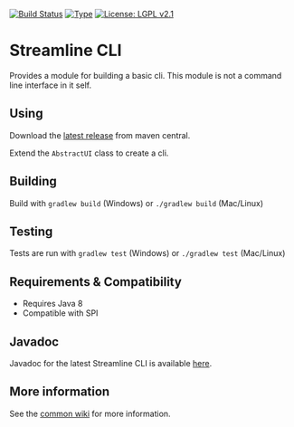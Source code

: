 [![Build Status](https://travis-ci.org/brailleapps/streamline-cli.svg?branch=master)](https://travis-ci.org/brailleapps/streamline-cli)
[![Type](https://img.shields.io/badge/type-library_bundle-blue.svg)](https://github.com/brailleapps/wiki/wiki/Types)
[![License: LGPL v2.1](https://img.shields.io/badge/License-LGPL%20v2%2E1%20%28or%20later%29-blue.svg)](https://www.gnu.org/licenses/lgpl-2.1)

# Streamline CLI #
Provides a module for building a basic cli. This module is not a command line interface in it self.

## Using ##
Download the [latest release](http://search.maven.org/#search%7Cga%7C1%7Ca%3A%22streamline-cli%22) from maven central.

Extend the `AbstractUI` class to create a cli.

## Building ##
Build with `gradlew build` (Windows) or `./gradlew build` (Mac/Linux)

## Testing ##
Tests are run with `gradlew test` (Windows) or `./gradlew test` (Mac/Linux)

## Requirements & Compatibility ##
- Requires Java 8
- Compatible with SPI

## Javadoc ##
Javadoc for the latest Streamline CLI is available [here](http://brailleapps.github.io/streamline-cli/latest/javadoc/).

## More information ##
See the [common wiki](https://github.com/brailleapps/wiki/wiki) for more information.
